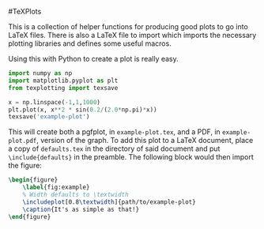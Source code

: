 #TeXPlots

This is a collection of helper functions for producing good plots to go
into LaTeX files. There is also a LaTeX file to import which imports the
necessary plotting libraries and defines some useful macros.

Using this with Python to create a plot is really easy.
```python
import numpy as np
import matplotlib.pyplot as plt
from texplotting import texsave

x = np.linspace(-1,1,1000)
plt.plot(x, x**2 * sin(0.2/(2.0*np.pi)*x))
texsave('example-plot')
```
This will create both a pgfplot, in `example-plot.tex`, and a PDF,
in `example-plot.pdf`, version of the graph.
To add this plot to a LaTeX document, place a copy of `defaults.tex` in
the directory of said document and put `\include{defaults}` in the preamble.
The following block would then import the figure:

```latex
\begin{figure}
    \label{fig:example}
    % Width defaults to \textwidth
    \includeplot[0.8\textwidth]{path/to/example-plot}
    \caption{It's as simple as that!}
\end{figure}
```

